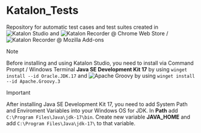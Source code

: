 # Katalon_Tests
Repository for automatic test cases and test suites created in ![Katalon Studio](https://img.shields.io/github/v/release/katalon-studio/katalon-studio?label=Katalon%20Studio&color=19d89f&filter=v9.*) and ![Katalon Recorder @ Chrome Web Store](https://img.shields.io/chrome-web-store/v/ljdobmomdgdljniojadhoplhkpialdid?label=Katalon%20Recorder%20%40%20Chrome%20Web%20Store&color=f04864) / ![Katalon Recorder @ Mozilla Add-ons](https://img.shields.io/amo/v/katalon-automation-record?label=Katalon%20Recorder%20%40%20Mozilla%20Add-ons&color=f04864)

> [!NOTE]
> Before installing and using Katalon Studio, you need to install via Command Prompt / Windows Terminal **Java SE Development Kit 17** by using `winget install --id Oracle.JDK.17` and ![Apache Groovy](https://img.shields.io/github/v/tag/apache/groovy?logo=apachegroovy&logoColor=white&label=Apache&color=4298b8&filter=*3_*) by using `winget install --id Apache.Groovy.3`

> [!IMPORTANT]
> After installing Java SE Development Kit 17, you need to add System Path and Enviroment Variables into your Windows OS for JDK.
> In **Path** add `C:\Program Files\Java\jdk-17\bin`.
> Create new variable **JAVA_HOME** and add `C:\Program Files\Java\jdk-17\` to that variable.
